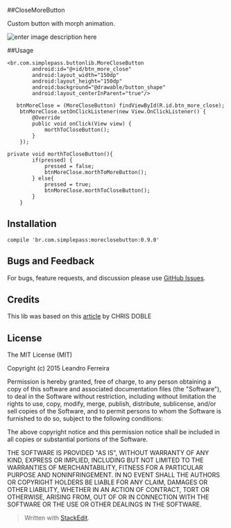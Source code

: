 
##CloseMoreButton

Custom button with morph animation.

![enter image description here](https://lh3.googleusercontent.com/-3uhI_gNEsww/WENKtvr9U8I/AAAAAAAAK2c/fZRhgkAhzvAfDduWBf2lErObK9JgwWpVQCLcB/s400/moreclose2.gif "moreclose2.gif")


##Usage

   

    <br.com.simplepass.buttonlib.MoreCloseButton
            android:id="@+id/btn_more_close"
            android:layout_width="150dp"
            android:layout_height="150dp"
            android:background="@drawable/button_shape"
            android:layout_centerInParent="true"/>

       btnMoreClose = (MoreCloseButton) findViewById(R.id.btn_more_close);
        btnMoreClose.setOnClickListener(new View.OnClickListener() {
            @Override
            public void onClick(View view) {
                morthToCloseButton();
            }
        });
        
    private void morthToCloseButton(){
            if(pressed) {
                pressed = false;
                btnMoreClose.morthToMoreButton();
            } else{
                pressed = true;
                btnMoreClose.morthToCloseButton();
            }
        }

## Installation

    compile 'br.com.simplepass:moreclosebutton:0.9.0'

## Bugs and Feedback


For bugs, feature requests, and discussion please use [GitHub Issues](https://github.com/leandroBorgesFerreira/MoreCLoseButton/issues).

## Credits


This lib was based on this [article](https://engineering.canva.com/2016/05/16/five-visual-effects/) by CHRIS DOBLE


## License
The MIT License (MIT)

Copyright (c) 2015 Leandro Ferreira

Permission is hereby granted, free of charge, to any person obtaining a copy of this software and associated documentation files (the "Software"), to deal in the Software without restriction, including without limitation the rights to use, copy, modify, merge, publish, distribute, sublicense, and/or sell copies of the Software, and to permit persons to whom the Software is furnished to do so, subject to the following conditions:

The above copyright notice and this permission notice shall be included in all copies or substantial portions of the Software.

THE SOFTWARE IS PROVIDED "AS IS", WITHOUT WARRANTY OF ANY KIND, EXPRESS OR IMPLIED, INCLUDING BUT NOT LIMITED TO THE WARRANTIES OF MERCHANTABILITY, FITNESS FOR A PARTICULAR PURPOSE AND NONINFRINGEMENT. IN NO EVENT SHALL THE
AUTHORS OR COPYRIGHT HOLDERS BE LIABLE FOR ANY CLAIM, DAMAGES OR OTHER LIABILITY, WHETHER IN AN ACTION OF CONTRACT, TORT OR OTHERWISE, ARISING FROM, OUT OF OR IN CONNECTION WITH THE SOFTWARE OR THE USE OR OTHER DEALINGS IN THE SOFTWARE.

> Written with [StackEdit](https://stackedit.io/).

